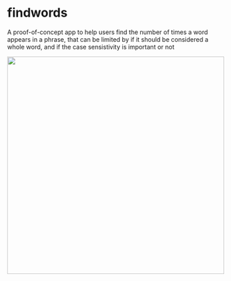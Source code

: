# findwords
<p>A proof-of-concept app to help users find the number of times a word appears in a phrase, that can be limited by if it should be considered a whole word, and if the case sensistivity is important or not</p>

<div><img src="https://user-images.githubusercontent.com/105292208/218593170-5cf27573-158b-4791-91ba-d9bbffeb50f7.png" width="500" height="auto"></div>
